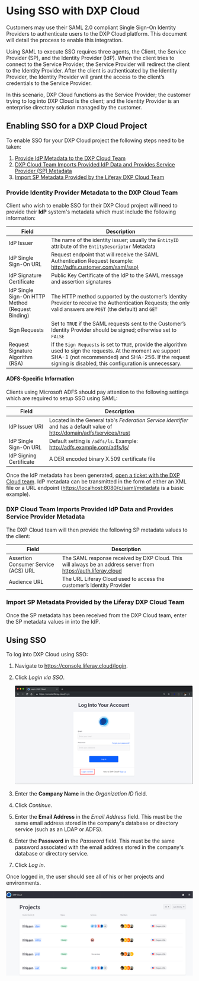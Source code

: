 # Using SSO with DXP Cloud

Customers may use their SAML 2.0 compliant Single Sign-On Identity Providers to authenticate users to the DXP Cloud platform. This document will detail the process to enable this integration.

Using SAML to execute SSO requires three agents, the Client, the Service Provider (SP), and the Identity Provider (IdP). When the client tries to connect to the Service Provider, the Service Provider will redirect the client to the Identity Provider. After the client is authenticated by the Identity Provider, the Identity Provider will grant the access to the client’s credentials to the Service Provider.

In this scenario, DXP Cloud functions as the Service Provider; the customer trying to log into DXP Cloud is the client; and the Identity Provider is an enterprise directory solution managed by the customer.

## Enabling SSO for a DXP Cloud Project

To enable SSO for your DXP Cloud project the following steps need to be taken:

1. [Provide IdP Metadata to the DXP Cloud Team](#provide-identity-provider-metadata-to-the-dxp-cloud-team)
1. [DXP Cloud Team Imports Provided IdP Data and Provides Service Provider (SP) Metadata](#dxp-cloud-team-imports-provided-idp-data-and-provides-service-provider-metadata)
1. [Import SP Metadata Provided by the Liferay DXP Cloud Team](#import-sp-metadata-provided-by-the-liferay-dxp-cloud-team)

### Provide Identity Provider Metadata to the DXP Cloud Team

Client who wish to enable SSO for their DXP Cloud project will need to provide their **IdP** system's metadata which must include the following information:

| Field | Description |
| --- | --- |
| IdP Issuer | The name of the identity issuer; usually the `EntityID` attribute of the `EntityDescriptor` Metadata |
| IdP Single Sign-On URL | Request endpoint that will receive the SAML Authentication Request (example: <http://adfs.customer.com/saml/sso)> |
| IdP Signature Certificate | Public Key Certificate of the IdP to the SAML message and assertion signatures |
| IdP Single Sign-On HTTP Method (Request Binding) | The HTTP method supported by the customer’s Identity Provider to receive the Authentication Requests; the only valid answers are `POST` (the default) and `GET` |
| Sign Requests | Set to `TRUE` if the SAML requests sent to the Customer’s Identity Provider should be signed; otherwise set to `FALSE` |
| Request Signature Algorithm (RSA) | If the `Sign Requests` is set to `TRUE`, provide the algorithm used to sign the requests. At the moment we support SHA-1 (not recommended) and SHA-256. If the request signing is disabled, this configuration is unnecessary. |

#### ADFS-Specific Information

Clients using Microsoft ADFS should pay attention to the following settings which are required to setup SSO using SAML:

| Field | Description |
| --- | --- |
| IdP Issuer URI |Located in the General tab's _Federation Service identifier_ and has a default value of <http://domain/adfs/services/trust> |
| IdP Single Sign-On URL | Default setting is `/adfs/ls`. Example: <http://adfs.example.com/adfs/ls/> |
| IdP Signing Certificate | A DER encoded binary X.509 certificate file |

Once the IdP metadata has been generated, [open a ticket with the DXP Cloud team](https://help.liferay.com/hc/). IdP metadata can be transmitted in the form of either an XML file or a URL endpoint (<https://localhost:8080/c/saml/metadata> is a basic example).

### DXP Cloud Team Imports Provided IdP Data and Provides Service Provider Metadata

The DXP Cloud team will then provide the following SP metadata values to the client:

| Field | Description |
| --- | --- |
| Assertion Consumer Service (ACS) URL | The SAML response received by DXP Cloud. This will always be an address server from <https://auth.liferay.cloud> |
| Audience URL | The URL Liferay Cloud used to access the customer’s Identity Provider |

### Import SP Metadata Provided by the Liferay DXP Cloud Team

Once the SP metadata has been received from the DXP Cloud team, enter the SP metadata values in into the IdP.

## Using SSO

To log into DXP Cloud using SSO:

1. Navigate to <https://console.liferay.cloud/login>.
1. Click _Login via SSO_.

   ![Login Page](./sso-using-saml/images/01.png)

1. Enter the **Company Name** in the _Organization ID_ field.
1. Click _Continue_.
1. Enter the **Email Address** in the _Email Address_ field. This must be the same email address stored in the company's database or directory service (such as an LDAP or ADFS).
1. Enter the **Password** in the _Password_ field. This must be the same password associated with the email address stored in the company's database or directory service.
1. Click _Log in_.

Once logged in, the user should see all of his or her projects and environments.

![projects page](./sso-using-saml/images/02.png)
